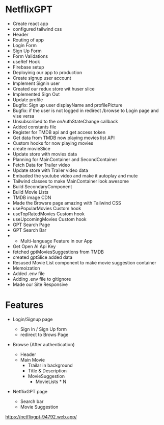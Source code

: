 # NetflixGPT

- Create react app
- configured tailwind css
- Header
- Routing of app
- Login Form
- Sign Up Form
- Form Validations
- useRef Hook
- Firebase setup
- Deployinig our app to production
- Create signup user account
- Implement Signin user
- Created our redux store wit huser slice
- Implemented Sign Out
- Update profile
- Bugfix: Sign up user displayName and profilePicture
- Bugfix: if the user is not logged in redirect /browse to Login page and vise versa
- Unsubscribed to the onAuthStateChange callback
- Added constants file
- Register for TMDB api and get access token
- Get data from TMDB now playing movies list API
- Custom hooks for now playing movies
- create movieSlice
- Update store with movies data
- Planning for MainContainer and SecondContainer
- Fetch Data for Trailer video
- Update store with Trailer video data
- Embaded the youtube video and make it autoplay and mute
- Tailwind classes to make MainContainer look awesome
- Build SecondaryComponent
- Build Movie Lists
- TMDB image CDN
- Made the Browsre page amazing with Tailwind CSS
- usePopularMovies Custom hook
- useTopRatedMovies Custom hook
- useUpcomingMovies Custom hook
- GPT Search Page
- GPT Search Bar
- * Multi-language Feature in our App
- Get Open AI Api Key
- fetched gptMoviesSuggestions from TMDB
- created gptSlice added data
- Resused Movie List component to make movie suggestion container
- Memoization
- Added .env file
- Adding .env file to gitignore
- Made our Site Responsive

# Features
- Login/Signup page
    - Sign In / Sign Up form
    - redirect to Brows Page
 - Browse (After authentication)
    - Header
    - Main Movie 
        - Trailar in background
        - Title & Description
        - MovieSuggestion
            - MovieLists * N
 
 - NetflixGPT page
    - Search bar
    - Movie Suggestion

 https://netflixgpt-94792.web.app/